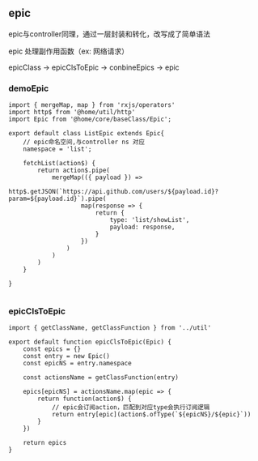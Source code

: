 ## epic

epic与controller同理，通过一层封装和转化，改写成了简单语法

epic 处理副作用函数（ex: 网络请求）

epicClass -> epicClsToEpic -> conbineEpics -> epic

### demoEpic

``` 
import { mergeMap, map } from 'rxjs/operators'
import http$ from '@home/util/http'
import Epic from '@home/core/baseClass/Epic';

export default class ListEpic extends Epic{
	// epic命名空间,与controller ns 对应
	namespace = 'list';

	fetchList(action$) {
		return action$.pipe(
			mergeMap(({ payload }) =>
				http$.getJSON(`https://api.github.com/users/${payload.id}?param=${payload.id}`).pipe(
					map(response => {
						return {
							type: 'list/showList',
							payload: response,
						}
					})
				)
			)
		)
	}

}
 
``` 


### epicClsToEpic 


``` 
import { getClassName, getClassFunction } from '../util'

export default function epicClsToEpic(Epic) {
	const epics = {}
	const entry = new Epic()
	const epicNS = entry.namespace

	const actionsName = getClassFunction(entry)

	epics[epicNS] = actionsName.map(epic => {
		return function(action$) {
        	// epic会订阅action，匹配到对应type会执行订阅逻辑
			return entry[epic](action$.ofType(`${epicNS}/${epic}`))
		}
	})

	return epics
} 
``` 

